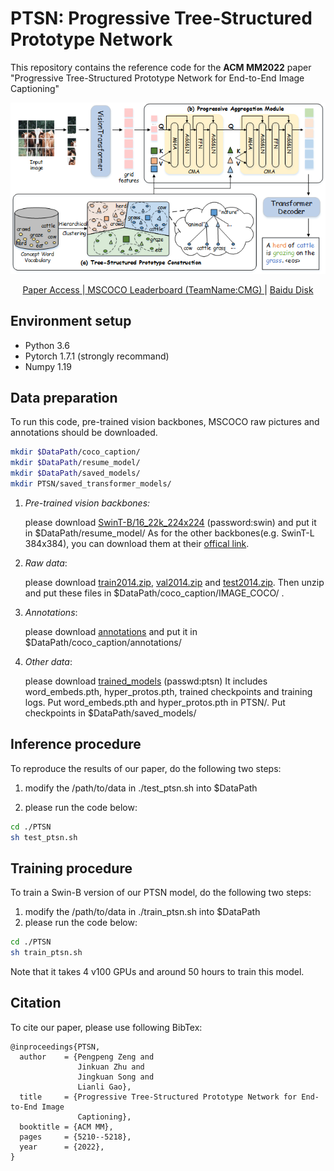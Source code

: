 # PTSN: Progressive Tree-Structured Prototype Network


This repository contains the reference code for the <b>ACM MM2022</b> paper "Progressive Tree-Structured Prototype Network for End-to-End Image Captioning"
<p align="center">
  <img src="images/framework.png" alt="Progressive Tree-Structured Prototype Network" width="850"/>
</p>

<p align="center">
<a href="https://dl.acm.org/doi/abs/10.1145/3503161.3548024" target="_blank">Paper Access </a> |<a href="https://competitions.codalab.org/competitions/3221#results"> MSCOCO Leaderboard (TeamName:CMG) </a> | <a href="https://pan.baidu.com/s/1SSIj7HnFH79GzgERm9aDcA" target="_blank">Baidu Disk </a>
</p>


## Environment setup
* Python 3.6
* Pytorch 1.7.1 (strongly recommand)
* Numpy 1.19

## Data preparation
To run this code, pre-trained vision backbones, MSCOCO raw pictures and annotations should be downloaded. 
```bash
mkdir $DataPath/coco_caption/
mkdir $DataPath/resume_model/
mkdir $DataPath/saved_models/
mkdir PTSN/saved_transformer_models/
```
1. *_Pre-trained vision backbones:_* 

   please download [SwinT-B/16_22k_224x224](https://pan.baidu.com/s/1y1Ec3UlrKSI8IMtEs-oBXA) (password:swin) and put it in $DataPath/resume_model/ As for the other backbones(e.g. SwinT-L 384x384), you can download them at their [offical link](https://github.com/microsoft/Swin-Transformer).

2. *_Raw data_*:

   please download [train2014.zip](http://images.cocodataset.org/zips/train2014.zip), [val2014.zip](http://images.cocodataset.org/zips/val2014.zip) and [test2014.zip](http://images.cocodataset.org/zips/test2014.zip). Then unzip and put these files in $DataPath/coco_caption/IMAGE_COCO/ .
   
3. *_Annotations_*:

   please download [annotations](https://drive.google.com/drive/folders/1tJnetunBkQ4Y5A3pq2P53yeJuGa4lX9e) and put it in $DataPath/coco_caption/annotations/

4. *_Other data_*:

   please download [trained_models](https://pan.baidu.com/s/1SSIj7HnFH79GzgERm9aDcA) (passwd:ptsn) It includes word_embeds.pth, hyper_protos.pth, trained checkpoints and training logs. Put word_embeds.pth and hyper_protos.pth in PTSN/. Put checkpoints in $DataPath/saved_models/
   
## Inference procedure
To reproduce the results of our paper,  do the following two steps:
1. modify the /path/to/data in ./test_ptsn.sh into $DataPath 

2. please run the code below:
```bash
cd ./PTSN
sh test_ptsn.sh
```

## Training procedure
To train a Swin-B version of our PTSN model, do the following two steps:
1. modify the /path/to/data in ./train_ptsn.sh into $DataPath
2. please run the code below:
```bash
cd ./PTSN
sh train_ptsn.sh
```
Note that it takes 4 v100 GPUs and around 50 hours to train this model.

## Citation
To cite our paper, please use following BibTex:
```plain
@inproceedings{PTSN,
  author    = {Pengpeng Zeng and
               Jinkuan Zhu and
               Jingkuan Song and
               Lianli Gao},
  title     = {Progressive Tree-Structured Prototype Network for End-to-End Image
               Captioning},
  booktitle = {ACM MM},
  pages     = {5210--5218},
  year      = {2022},
}
```
